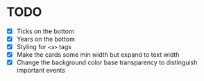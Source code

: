 # TODO

- [x] Ticks on the bottom
- [x] Years on the bottom
- [x] Styling for `<a>` tags
- [x] Make the cards some min width but expand to text width
- [x] Change the background color base transparency to distinguish important events
